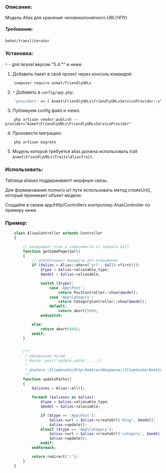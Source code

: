 ### Описание:

Модель Alias для хранения человекопонятного URL(ЧПУ)


##### Требования:
    behat/transliterator

### Установка:

`*` - для laravel версии "5.4.*" и ниже.

1. Добавить пакет в свой проект через консоль командой:
```text
    composer require asmet/friendlyURLs
```

2. `*` Добавить в `config/app.php`:
```php
    'providers' => [ Asmet\FriendlyURLs\FriendlyURLsServiceProvider::class ]
```

3. Публикуем config файл и views:
```text
   	php artisan vendor:publish --provider="Asmet\FriendlyURLs\FriendlyURLsServiceProvider"
```

4. Произвести миграцию:
```text
    php artisan migrate
```

5. Модель которой требуется alias должна использовать trait `Asmet\FriendlyURLs\Traits\AliasTrait`. 


### Использовать:

Таблица aliases поддерживаетт морфную связь.

Для формирования полного url пути использовать метод createUrl(),
 который принимает объект модели:
   
   
Создайте в своем app/Http/Controllers контроллер AliasController по примеру ниже.


### Пример:
```php
    class AliasController extends Controller
    {

        // возвращает view в зависимости от запроса $all
        function getSomePage($all)
        {
            // обрабатывает маршруты для отбражения
            if ($alias = Alias::where('url', $all)->first()):
                $type = $alias->aliasable_type;
                $model = $alias->aliasable;

                switch ($type):
                    case 'App\Post':
                        return PostController::show($model);
                    case 'App\Category':
                        return CategoryController::show($model);
                    default:
                        return abort(500);
                endswitch;

            else:
                return abort(404);
            endif;
        }


        /**
         * обновление путей 
         * Route::post('update-paths', ...);
         *
         * @return \Illuminate\Http\RedirectResponse|\Illuminate\Routing\Redirector
         */
        function updatePaths()
        {
            $aliases = Alias::all();

            foreach ($aliases as $alias):
                $type = $alias->aliasable_type;
                $model = $alias->alaisable;

                if ($type == 'App\Post'):
                    $alias->url = $alias->createUrl('blog', $model);
                    $alias->update();
                elseif ($type == 'App\Category'):
                    $alias->url = $alias->createUrl('category', $model);
                    $alias->update();
                endif;
            endforeach;

            return redirect('/');
        }
    }
```